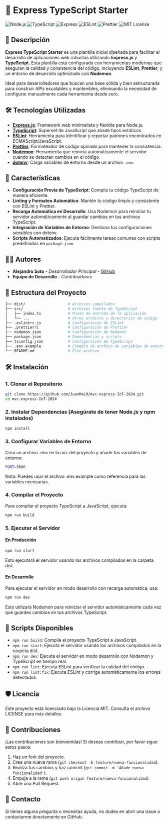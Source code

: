 # 🚀 Express TypeScript Starter

![Node.js](https://img.shields.io/badge/node-v20.9.0-green.svg)
![TypeScript](https://img.shields.io/badge/typescript-5.6.2-blue.svg)
![Express](https://img.shields.io/badge/express-4.21.0-brightgreen.svg)
![ESLint](https://img.shields.io/badge/ESLint-9.11.1-red.svg)
![Prettier](https://img.shields.io/badge/Prettier-3.3.3-yellow.svg)
![MIT License](https://img.shields.io/badge/License-MIT-blue.svg)

## 📝 Descripción

**Express TypeScript Starter** es una plantilla inicial diseñada para facilitar el desarrollo de aplicaciones web robustas utilizando **Express.js** y **TypeScript**. Esta plantilla está configurada con herramientas modernas que aseguran la calidad y consistencia del código, incluyendo **ESLint**, **Prettier**, y un entorno de desarrollo optimizado con **Nodemon**.

Ideal para desarrolladores que buscan una base sólida y bien estructurada para construir APIs escalables y mantenibles, eliminando la necesidad de configurar manualmente cada herramienta desde cero.

## 🛠️ Tecnologías Utilizadas

- **[Express.js](https://expressjs.com/)**: Framework web minimalista y flexible para Node.js.
- **[TypeScript](https://www.typescriptlang.org/)**: Superset de JavaScript que añade tipos estáticos.
- **[ESLint](https://eslint.org/)**: Herramienta para identificar y reportar patrones encontrados en ECMAScript/JavaScript.
- **[Prettier](https://prettier.io/)**: Formateador de código opinado para mantener la consistencia.
- **[Nodemon](https://nodemon.io/)**: Herramienta que reinicia automáticamente el servidor cuando se detectan cambios en el código.
- **[dotenv](https://github.com/motdotla/dotenv)**: Carga variables de entorno desde un archivo `.env`.

## 🌟 Características

- **Configuración Previa de TypeScript**: Compila tu código TypeScript de manera eficiente.
- **Linting y Formateo Automático**: Mantén tu código limpio y consistente con ESLint y Prettier.
- **Recarga Automática en Desarrollo**: Usa Nodemon para reiniciar tu servidor automáticamente al guardar cambios en tus archivos TypeScript.
- **Integración de Variables de Entorno**: Gestiona tus configuraciones sensibles con dotenv.
- **Scripts Automatizados**: Ejecuta fácilmente tareas comunes con scripts predefinidos en `package.json`.

## 👨‍💻 Autores

- **Alejandro Soto** - _Desarrollador Principal_ - [GitHub](https://github.com/AlejandroSH1)
- **Equipo de Desarrollo** - _Contribuidores_

## 📂 Estructura del Proyecto

```bash
├── dist/                   # Archivos compilados
├── src/                    # Archivos fuente de TypeScript
│   ├── index.ts            # Punto de entrada de la aplicación
│   └── ...                 # Otros archivos y directorios de código
├── .eslintrc.js            # Configuración de ESLint
├── .prettierrc             # Configuración de Prettier
├── nodemon.json            # Configuración de Nodemon
├── package.json            # Dependencias y scripts
├── tsconfig.json           # Configuración de TypeScript
├── .env.example            # Ejemplo de archivo de variables de entorno
└── README.md               # Este archivo
```

## 🛠️ Instalación

### 1. Clonar el Repositorio

```bash
git clone https://github.com/JuanMaLR/mvc-express-IoT-2024.git
cd mvc-express-IoT-2024
```

### 2. Instalar Dependencias (Asegúrate de tener Node.js y npm instalados)

```bash
npm install
```

### 3. Configurar Variables de Entorno

Crea un archivo .env en la raíz del proyecto y añade tus variables de entorno:

```bash
PORT=3000
```

Nota: Puedes usar el archivo .env.example como referencia para las variables necesarias.

### 4. Compilar el Proyecto

Para compilar el proyecto TypeScript a JavaScript, ejecuta:

```bash
npm run build
```

### 5. Ejecutar el Servidor

#### En Producción

```bash
npm run start
```

Esto ejecutará el servidor usando los archivos compilados en la carpeta dist.

#### En Desarrollo

Para ejecutar el servidor en modo desarrollo con recarga automática, usa:

```bash
npm run dev
```

Esto utilizará Nodemon para reiniciar el servidor automáticamente cada vez que guardes cambios en tus archivos TypeScript.

## 📜 Scripts Disponibles

- `npm run build`: Compila el proyecto TypeScript a JavaScript.
- `npm run start`: Ejecuta el servidor usando los archivos compilados en la carpeta dist.
- `npm run dev`: Ejecuta el servidor en modo desarrollo con Nodemon y TypeScript en tiempo real.
- `npm run lint`: Ejecuta ESLint para verificar la calidad del código.
- `npm run lint:fix`: Ejecuta ESLint y corrige automáticamente los errores detectados.

## 🛡️ Licencia

Este proyecto está licenciado bajo la Licencia MIT. Consulta el archivo LICENSE para más detalles.

## 🤝 Contribuciones

¡Las contribuciones son bienvenidas! Si deseas contribuir, por favor sigue estos pasos:

1. Haz un fork del proyecto.
2. Crea una nueva rama (`git checkout -b feature/nueva-funcionalidad`).
3. Realiza tus cambios y haz commit (`git commit -m 'Añade nueva funcionalidad'`).
4. Empuja a la rama (`git push origin feature/nueva-funcionalidad`).
5. Abre una Pull Request.

## 📣 Contacto

Si tienes alguna pregunta o necesitas ayuda, no dudes en abrir una issue o contactarme directamente en GitHub.
